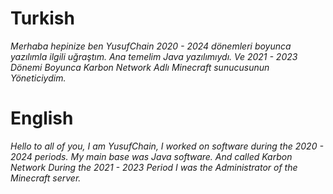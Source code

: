 # Turkish

*Merhaba hepinize ben YusufChain 2020 - 2024 dönemleri boyunca yazılımla ilgili uğraştım.
Ana temelim Java yazılımıydı. Ve 2021 - 2023 Dönemi Boyunca Karbon Network Adlı
Minecraft sunucusunun Yöneticiydim.*

# English

*Hello to all of you, I am YusufChain, I worked on software during the 2020 - 2024 periods.
My main base was Java software. And called Karbon Network During the 2021 - 2023 Period
I was the Administrator of the Minecraft server.*
